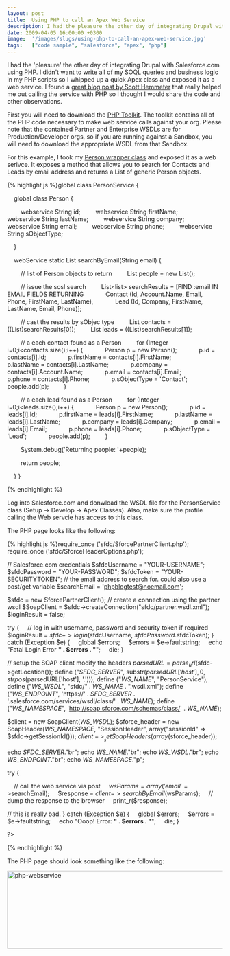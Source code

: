 ```yaml
---
layout: post
title:  Using PHP to call an Apex Web Service
description: I had the pleasure the other day of integrating Drupal with Salesforce.com using PHP. I didnt want to write all of my SOQL queries and business logic in my PHP scripts so I whipped up a quick Apex class and exposed it as a web service. I found a great blog post by Scott Hemmeter that really helped me out calling the service with PHP so I thought I would share the code and other observations. First you will need to download the PHP Toolkit . The toolkit contains all of the PHP code necessary to m
date: 2009-04-05 16:00:00 +0300
image:  '/images/slugs/using-php-to-call-an-apex-web-service.jpg'
tags:   ["code sample", "salesforce", "apex", "php"]
---
```

<p>I had the 'pleasure' the other day of integrating Drupal with Salesforce.com using PHP. I didn't want to write all of my SOQL queries and business logic in my PHP scripts so I whipped up a quick Apex class and exposed it as a web service. I found a <a href="http://sfdc.arrowpointe.com/2008/12/05/calling-apex-web-services-from-php/" target="_blank">great blog post by Scott Hemmeter</a> that really helped me out calling the service with PHP so I thought I would share the code and other observations.</p>
<p>First you will need to download the <a href="http://wiki.developerforce.com/index.php/PHP_Toolkit" target="_blank">PHP Toolkit</a>. The toolkit contains all of the PHP code necessary to make web service calls against your org. Please note that the contained Partner and Enterprise WSDLs are for Production/Developer orgs, so if you are running against a Sandbox, you will need to download the appropriate WSDL from that Sandbox.</p>
<p>For this example, I took my <a href="/2009/02/24/returning-contacts-and-leads-with-custom-wrapper-class/" target="_blank">Person wrapper class</a> and exposed it as a web serivce. It exposes a method that allows you to search for Contacts and Leads by email address and returns a List of generic Person objects.</p>
{% highlight js %}global class PersonService {

    global class Person {

        webservice String id;
        webservice String firstName;
        webservice String lastName;
        webservice String company;
        webservice String email;
        webservice String phone;
        webservice String sObjectType;

    }

    webService static List<person> searchByEmail(String email) {

        // list of Person objects to return
        List<person> people = new List<person>();

        // issue the sosl search
        List<list<sobject>> searchResults = [FIND :email IN EMAIL FIELDS RETURNING
            Contact (Id, Account.Name, Email, Phone, FirstName, LastName),
            Lead (Id, Company, FirstName, LastName, Email, Phone)];

        // cast the results by sObjec type
        List<contact> contacts = ((List<contact>)searchResults[0]);
        List<lead> leads = ((List<lead>)searchResults[1]);

        // a each contact found as a Person
        for (Integer i=0;i<contacts.size();i++) {
            Person p = new Person();
            p.id = contacts[i].Id;
            p.firstName = contacts[i].FirstName;
            p.lastName = contacts[i].LastName;
            p.company = contacts[i].Account.Name;
            p.email = contacts[i].Email;
            p.phone = contacts[i].Phone;
            p.sObjectType = 'Contact';
            people.add(p);
        }

        // a each lead found as a Person
        for (Integer i=0;i<leads.size();i++) {
            Person p = new Person();
            p.id = leads[i].Id;
            p.firstName = leads[i].FirstName;
            p.lastName = leads[i].LastName;
            p.company = leads[i].Company;
            p.email = leads[i].Email;
            p.phone = leads[i].Phone;
            p.sObjectType = 'Lead';
            people.add(p);
        }

        System.debug('Returning people: '+people);

        return people;

    }
}

{% endhighlight %}
<p>Log into Salesforce.com and donwload the WSDL file for the PersonService class (Setup -> Develop -> Apex Classes). Also, make sure the profile calling the Web servcie has access to this class.</p>
<p>The PHP page looks like the following:</p>
{% highlight js %}<?PHP

require_once ('sfdc/SforcePartnerClient.php');
require_once ('sfdc/SforceHeaderOptions.php');

// Salesforce.com credentials
$sfdcUsername = "YOUR-USERNAME";
$sfdcPassword = "YOUR-PASSWORD";
$sfdcToken = "YOUR-SECURITYTOKEN";
// the email address to search for. could also use a post/get variable
$searchEmail = 'phpblogtest@noemail.com';

$sfdc = new SforcePartnerClient();
// create a connection using the partner wsdl
$SoapClient = $sfdc->createConnection("sfdc/partner.wsdl.xml");
$loginResult = false;

try {
    // log in with username, password and security token if required
    $loginResult = $sfdc->login($sfdcUsername, $sfdcPassword.$sfdcToken);
} catch (Exception $e) {
    global $errors;
    $errors = $e->faultstring;
    echo "Fatal Login Error <b>" . $errors . "</b>";
    die;
}

// setup the SOAP client modify the headers
$parsedURL = parse_url($sfdc->getLocation());
define ("_SFDC_SERVER_", substr($parsedURL['host'],0,strpos($parsedURL['host'], '.')));
define ("_WS_NAME_", "PersonService");
define ("_WS_WSDL_", "sfdc/" . _WS_NAME_ . ".wsdl.xml");
define ("_WS_ENDPOINT_", 'https://' . _SFDC_SERVER_ . '.salesforce.com/services/wsdl/class/' . _WS_NAME_);
define ("_WS_NAMESPACE_", 'http://soap.sforce.com/schemas/class/' . _WS_NAME_);

$client = new SoapClient(_WS_WSDL_);
$sforce_header = new SoapHeader(_WS_NAMESPACE_, "SessionHeader", array("sessionId" => $sfdc->getSessionId()));
$client->__setSoapHeaders(array($sforce_header));

echo _SFDC_SERVER_."br";
echo _WS_NAME_."br";
echo _WS_WSDL_."br";
echo _WS_ENDPOINT_."br";
echo _WS_NAMESPACE_."p";

try {

    // call the web service via post
    $wsParams=array('email'=>$searchEmail);
    $response = $client->searchByEmail($wsParams);
    // dump the response to the browser
    print_r($response);

// this is really bad.
} catch (Exception $e) {
    global $errors;
    $errors = $e->faultstring;
    echo "Ooop! Error: <b>" . $errors . "</b>";
    die;
}

?>

{% endhighlight %}
<p>The PHP page should look something like the following:</p>
<img class="alignnone size-full wp-image-648" title="php-webservice" src="http://res.cloudinary.com/blog-jeffdouglas-com/image/upload/v1400399631/php-webservice_ax7qbi.png" alt="php-webservice" width="544" height="182" />

